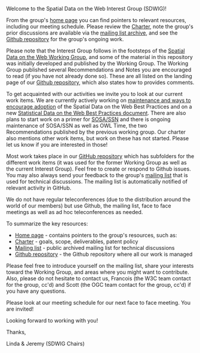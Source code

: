 Welcome to the Spatial Data on the Web Interest Group (SDWIG)!

From the group's [home page][1] you can find pointers to relevant resources, including our meeting schedule. Please review the [Charter][2], note the group's prior discussions are available via the [mailing list archive][3], and see the [Github repository][4] for the group's ongoing work.

Please note that the Interest Group follows in the footsteps of the [Spatial Data on the Web Working Group][5], and some of the material in this repository was initially developed and published by the Working Group. The Working Group published several Recommendations and Notes you are encouraged to read (if you have not already done so). These are all listed on the landing page of our [Github repository][4], which also states how to provides comments.

To get acquainted with our activities we invite you to look at our current work items. We are currently actively working on [maintenance and ways to encourage adoption][6] of the Spatial Data on the Web Best Practices and on a new [Statistical Data on the Web Best Practices document][7]. There are also plans to start work on a primer for [SOSA/SSN][8] and there is ongoing maintenance of SOSA/SSN as well as OWL Time, the two Recommendations published by the previous working group. Our charter also mentions other work items, but work on these has not started. Please let us know if you are interested in those!

Most work takes place in our [GitHub repository][4] which has subfolders for the different work items (it was used for the former Working Group as well as the current Interest Group). Feel free to create or respond to Github issues. You may also always send your feedback to the group's [mailing list][3] that is used for technical discussions. The mailing list is automatically notified of relevant activity in GitHub.

We do not have regular teleconferences (due to the distribution around the world of our members) but use Github, the mailing list, face to face meetings as well as ad hoc teleconferences as needed. 

To summarize the key resources:

* [Home page][1] - contains pointers to the group's resources, such as:
* [Charter][2] - goals, scope, deliverables, patent policy
* [Mailing list][3] - public archived mailing list for technical discussions
* [Github repository][4] - the Github repository where all our work is managed

Please feel free to introduce yourself on the mailing list, share your interests toward the Working Group, and areas where you might want to contribute. Also, please do not hesitate to contact us, Francois (the W3C team contact for the group, cc'd) and Scott (the OGC team contact for the group, cc'd) if you have any questions.

Please look at our meeting schedule for our next face to face meeting. You are invited!

Looking forward to working with you!

Thanks,

Linda & Jeremy (SDWIG Chairs)

[1]: https://www.w3.org/2017/sdwig/
[2]: https://www.w3.org/2017/sdwig/charter.html
[3]: https://lists.w3.org/Archives/Public/public-sdwig/
[4]: https://github.com/w3c/sdw/
[5]: https://www.w3.org/2015/spatial/
[6]: https://github.com/w3c/sdw/blob/gh-pages/bp/work-items-and-activities.md
[7]: https://github.com/w3c/sdw/tree/gh-pages/stats-bp
[8]: https://www.w3.org/TR/vocab-ssn/
